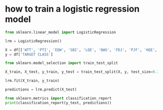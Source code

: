 # how to train a logistic regression model

```python
from sklearn.linear_model import LogisticRegression
```

```python
lrm = LogisticRegression()
```

```python
X = df[['WTT', 'PTI', 'EQW', 'SBI', 'LQE', 'QWG', 'FDJ', 'PJF', 'HQE', 'NXJ']]
y = df['TARGET CLASS']
```

```python
from sklearn.model_selection import train_test_split
```

```python
X_train, X_test, y_train, y_test = train_test_split(X, y, test_size=0.3, random_state=101)
```

```python
lrm.fit(X_train, y_train)
```

```python
predictions = lrm.predict(X_test)
```

```python
from sklearn.metrics import classification_report
print(classification_report(y_test, predictions))
```